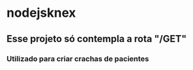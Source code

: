 # nodejsknex
## Esse projeto só contempla a rota "/GET"
### Utilizado para criar crachas de pacientes